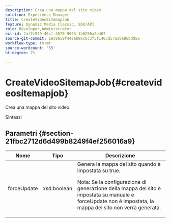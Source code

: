 ```yaml
---
description: Crea una mappa del sito video.
solution: Experience Manager
title: CreateVideoSitemapJob
feature: Dynamic Media Classic, SDK/API
role: Developer,Administrator
exl-id: 2af7c949-46cf-4570-9043-1b6296a2e467
source-git-commit: 1ec8b59f442eb96c6c3f5f1405d57a38a86bd056
workflow-type: tm+mt
source-wordcount: '55'
ht-degree: 7%

---
```


# CreateVideoSitemapJob{#createvideositemapjob}

Crea una mappa del sito video.

Sintassi

## Parametri {#section-21fbc2712d6d499b8249f4ef256016a9}

<table id="table_7B459A9D55CE49A38D8A77CBD229033A"> 
 <thead> 
  <tr> 
   <th colname="col1" class="entry"> Nome </th> 
   <th colname="col2" class="entry"> Tipo </th> 
   <th colname="col3" class="entry"> Descrizione </th> 
  </tr> 
 </thead>
 <tbody> 
  <tr> 
   <td colname="col1"> <span class="codeph"> <span class="varname"> forceUpdate</span> </span> </td> 
   <td colname="col2"> <span class="codeph"> xsd:boolean</span> </td> 
   <td colname="col3">Genera la mappa del sito quando è impostata su <span class="codeph"> true</span>. <p><p>Nota: Se la configurazione di generazione della mappa del sito è impostata su manuale e <span class="codeph"> forceUpdate</span> non è impostata, la mappa del sito non verrà generata. </p></p></td> 
  </tr> 
 </tbody> 
</table>
